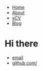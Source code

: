 <!DOCTYPE html>
<html>
	<head>
		<title>OpenPolyray</title>
	</head>
	<body>
		<nav>
    		<ul>
        		<li><a href="/">Home</a></li>
	        	<li><a href="/about">About</a></li>
        		<li><a href="/cv">xCV</a></li>
        		<li><a href="/blog">Blog</a></li>
    		</ul>
		</nav>
		<div class="container">
    		<div class="blurb">
        		<h1>Hi there</h1>
				<p></p>
    		</div><!-- /.blurb -->
		</div><!-- /.container -->
		<footer>
    		<ul>
        		<li><a href="mailto:">email</a></li>
        		<li><a href="https://github.com/">github.com/</a></li>
			</ul>
		</footer>
	</body>
</html>
